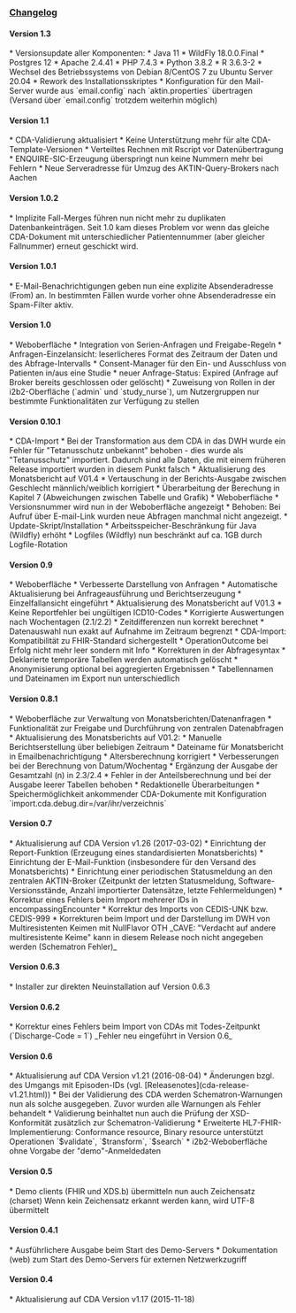 ﻿<h3><u>Changelog</u></h3>

<h4>Version 1.3</h4>
* Versionsupdate aller Komponenten:
	* Java 11
	* WildFly 18.0.0.Final
	* Postgres 12
	* Apache 2.4.41
	* PHP 7.4.3
	* Python 3.8.2
	* R 3.6.3-2
* Wechsel des Betriebssystems von Debian 8/CentOS 7 zu Ubuntu Server 20.04
* Rework des Installationsskriptes
* Konfiguration für den Mail-Server wurde aus `email.config` nach `aktin.properties` übertragen (Versand über `email.config` trotzdem weiterhin möglich)

<h4>Version 1.1</h4>
* CDA-Validierung aktualisiert
* Keine Unterstützung mehr für alte CDA-Template-Versionen
* Verteiltes Rechnen mit Rscript vor Datenübertragung
* ENQUIRE-SIC-Erzeugung überspringt nun keine Nummern mehr bei Fehlern
* Neue Serveradresse für Umzug des AKTIN-Query-Brokers nach Aachen

<h4>Version 1.0.2</h4>
* Implizite Fall-Merges führen nun nicht mehr zu duplikaten Datenbankeinträgen. Seit 1.0 kam dieses Problem vor wenn das gleiche CDA-Dokument mit unterschiedlicher Patientennummer (aber gleicher Fallnummer) erneut geschickt wird.

<h4>Version 1.0.1</h4>
* E-Mail-Benachrichtigungen geben nun eine explizite Absenderadresse (From) an. In bestimmten Fällen wurde vorher ohne Absenderadresse ein Spam-Filter aktiv.

<h4>Version 1.0</h4>
* Weboberfläche
  * Integration von Serien-Anfragen und Freigabe-Regeln
  * Anfragen-Einzelansicht: leserlicheres Format des Zeitraum der Daten und des Abfrage-Intervalls
  * Consent-Manager für den Ein- und Ausschluss von Patienten in/aus eine Studie
* neuer Anfrage-Status: Expired (Anfrage auf Broker bereits geschlossen oder gelöscht)
* Zuweisung von Rollen in der i2b2-Oberfläche (`admin` und `study_nurse`), um Nutzergruppen nur bestimmte Funktionalitäten zur Verfügung zu stellen

<h4>Version 0.10.1</h4>
* CDA-Import
	* Bei der Transformation aus dem CDA in das DWH wurde ein Fehler für "Tetanusschutz unbekannt" behoben - dies wurde als "Tetanusschutz" importiert. Dadurch sind alle Daten, die mit einem früheren Release importiert wurden in diesem Punkt falsch
* Aktualisierung des Monatsbericht auf V01.4
    * Vertauschung in der Berichts-Ausgabe zwischen Geschlecht männlich/weiblich korrigiert
    * Überarbeitung der Berechung in Kapitel 7 (Abweichungen zwischen Tabelle und Grafik)
* Weboberfläche
    * Versionsnummer wird nun in der Weboberfläche angezeigt
    * Behoben: Bei Aufruf über E-mail-Link wurden neue Abfragen manchmal nicht angezeigt.
* Update-Skript/Installation
    * Arbeitsspeicher-Beschränkung für Java (Wildfly) erhöht
    * Logfiles (Wildfly) nun beschränkt auf ca. 1GB durch Logfile-Rotation

<h4>Version 0.9</h4>
* Weboberfläche
    * Verbesserte Darstellung von Anfragen
    * Automatische Aktualisierung bei Anfrageausführung und Berichtserzeugung
    * Einzelfallansicht eingeführt
* Aktualisierung des Monatsbericht auf V01.3
    * Keine Reportfehler bei ungültigen ICD10-Codes
    * Korrigierte Auswertungen nach Wochentagen (2.1/2.2)
    * Zeitdifferenzen nun korrekt berechnet
    * Datenauswahl nun exakt auf Aufnahme im Zeitraum begrenzt
* CDA-Import: Kompatibilität zu FHIR-Standard sichergestellt
    * OperationOutcome bei Erfolg nicht mehr leer sondern mit Info
* Korrekturen in der Abfragesyntax
    * Deklarierte temporäre Tabellen werden automatisch gelöscht
    * Anonymisierung optional bei aggregierten Ergebnissen
    * Tabellennamen und Dateinamen im Export nun unterschiedlich

<h4>Version 0.8.1</h4>
* Weboberfläche zur Verwaltung von Monatsberichten/Datenanfragen
* Funktionalität zur Freigabe und Durchführung von zentralen Datenabfragen
* Aktualisierung des Monatsberichts auf V01.2:
    * Manuelle Berichtserstellung über beliebigen Zeitraum
    * Dateiname für Monatsbericht in Emailbenachrichtigung
    * Altersberechnung korrigiert
    * Verbesserungen bei der Berechnung von Datum/Wochentag
    * Ergänzung der Ausgabe der Gesamtzahl (n) in 2.3/2.4
    * Fehler in der Anteilsberechnung und bei der Ausgabe leerer Tabellen behoben
    * Redaktionelle Überarbeitungen
* Speichermöglichkeit ankommender CDA-Dokumente mit Konfiguration `import.cda.debug.dir=/var/ihr/verzeichnis`

<h4>Version 0.7</h4>
* Aktualisierung auf CDA Version v1.26 (2017-03-02)
* Einrichtung der Report-Funktion (Erzeugung eines standardisierten Monatsberichts)
* Einrichtung der E-Mail-Funktion (insbesondere für den Versand des Monatsberichts)
* Einrichtung einer periodischen Statusmeldung an den zentralen AKTIN-Broker (Zeitpunkt der letzten Statusmeldung, Software-Versionsstände, Anzahl importierter Datensätze, letzte Fehlermeldungen)
* Korrektur eines Fehlers beim Import mehrerer IDs in encompassingEncounter
* Korrektur des Imports von CEDIS-UNK bzw. CEDIS-999
* Korrekturen beim Import und der Darstellung im DWH von Multiresistenten Keimen mit NullFlavor OTH _CAVE: "Verdacht auf andere multiresistente Keime" kann in diesem Release noch nicht angegeben werden (Schematron Fehler)_

<h4>Version 0.6.3</h4>
* Installer zur direkten Neuinstallation auf Version 0.6.3

<h4>Version 0.6.2</h4>
* Korrektur eines Fehlers beim Import von CDAs mit Todes-Zeitpunkt (`Discharge-Code = 1`) _Fehler neu eingeführt in Version 0.6_

<h4>Version 0.6</h4>
* Aktualisierung auf CDA Version v1.21 (2016-08-04)
* Änderungen bzgl. des Umgangs mit Episoden-IDs (vgl. [Releasenotes](cda-release-v1.21.html))
* Bei der Validierung des CDA werden Schematron-Warnungen nun als solche ausgegeben. Zuvor wurden alle Warnungen als Fehler behandelt
* Validierung beinhaltet nun auch die Prüfung der XSD-Konformität zusätzlich zur Schematron-Validierung
* Erweiterte HL7-FHIR-Implementierung: Conformance resource, Binary resource unterstützt Operationen `$validate`, `$transform`, `$search`
* i2b2-Weboberfläche ohne Vorgabe der "demo"-Anmeldedaten

<h4>Version 0.5</h4>
* Demo clients (FHIR und XDS.b) übermitteln nun auch Zeichensatz (charset)
Wenn kein Zeichensatz erkannt werden kann, wird UTF-8 übermittelt

<h4>Version 0.4.1</h4>
* Ausführlichere Ausgabe beim Start des Demo-Servers
* Dokumentation (web) zum Start des Demo-Servers für externen Netzwerkzugriff

<h4>Version 0.4</h4>
* Aktualisierung auf CDA Version v1.17 (2015-11-18)